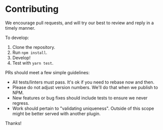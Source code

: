 # Contributing

We encourage pull requests, and will try our best to review and reply in a timely manner.

To develop:

1. Clone the repository.
2. Run `npm install`.
3. Develop!
4. Test with `yarn test`.

PRs should meet a few simple guidelines:

- All tests/linters must pass. It's ok if you need to rebase now and then.
- Please do not adjust version numbers. We'll do that when we publish to NPM.
- New features or bug fixes should include tests to ensure we never regress.
- Work should pertain to "validating uniqueness". Outside of this scope might be better served with another plugin.

Thanks!
